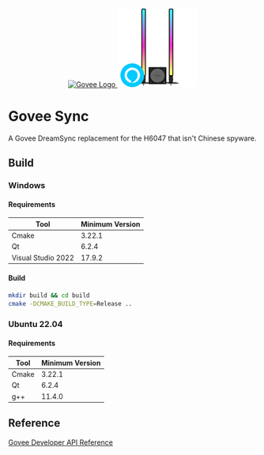 <p align="center">
    <a href='https://govee.com/' rel='nofollow'>
        <img src='https://cdn.shopify.com/s/files/1/0559/0102/8558/files/logo_73bb6329-d5ab-4654-8a62-01ba54a26f49_100x.png?v=1651047319' alt='Govee Logo' />
        <img src='resources/images/H6047.png' alt='Govee Logo' />
    </a>
</p>

# Govee Sync

A Govee DreamSync replacement for the H6047 that isn't Chinese spyware.

## Build

### Windows

#### Requirements

| Tool               | Minimum Version |
|--------------------|-----------------|
| Cmake              | 3.22.1          |
| Qt                 | 6.2.4           |
| Visual Studio 2022 | 17.9.2          |

#### Build

```bash
mkdir build && cd build
cmake -DCMAKE_BUILD_TYPE=Release ..

```

### Ubuntu 22.04

#### Requirements

| Tool  | Minimum Version |
|-------|-----------------|
| Cmake | 3.22.1          |
| Qt    | 6.2.4           |
| g++   | 11.4.0          |

## Reference

[Govee Developer API Reference](https://govee-public.s3.amazonaws.com/developer-docs/GoveeDeveloperAPIReference.pdf)